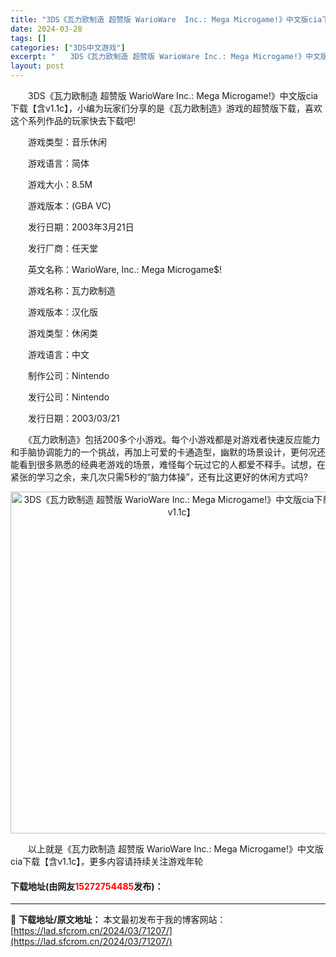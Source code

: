 ```yaml
---
title: "3DS《瓦力欧制造 超赞版 WarioWare  Inc.: Mega Microgame!》中文版cia下载【含v1.1c】"
date: 2024-03-28
tags: []
categories: ["3DS中文游戏"]
excerpt: "　　3DS《瓦力欧制造 超赞版 WarioWare Inc.: Mega Microgame!》中文版cia下载【含v1.1c】，小编为玩家们分享的是《瓦力欧制造》游戏的超赞版下载，喜欢这个系列作品的玩家快去下载吧! 　　游戏类型：音乐休闲 　　游戏语言：简体 　　游戏大小：8.5M 　　游戏版本：&hellip;"
layout: post
---
```


 <p>　　3DS《瓦力欧制造 超赞版 WarioWare Inc.: Mega Microgame!》中文版cia下载【含v1.1c】，小编为玩家们分享的是《瓦力欧制造》游戏的超赞版下载，喜欢这个系列作品的玩家快去下载吧!</p> <p>　　游戏类型：音乐休闲</p> <p>　　游戏语言：简体</p> <p>　　游戏大小：8.5M</p> <p>　　游戏版本：(GBA VC)</p> <p>　　发行日期：2003年3月21日</p> <p>　　发行厂商：任天堂</p> <p>　　英文名称：WarioWare, Inc.: Mega Microgame$!</p> <p>　　游戏名称：瓦力欧制造</p> <p>　　游戏版本：汉化版</p> <p>　　游戏类型：休闲类</p> <p>　　游戏语言：中文</p> <p>　　制作公司：Nintendo</p> <p>　　发行公司：Nintendo</p> <p>　　发行日期：2003/03/21</p> <p>　　《瓦力欧制造》包括200多个小游戏。每个小游戏都是对游戏者快速反应能力和手脑协调能力的一个挑战，再加上可爱的卡通造型，幽默的场景设计，更何况还能看到很多熟悉的经典老游戏的场景，难怪每个玩过它的人都爱不释手。试想，在紧张的学习之余，来几次只需5秒的&ldquo;脑力体操&rdquo;，还有比这更好的休闲方式吗?</p> <p align="center"><img align="" border="0" src="https://lad.sfcrom.cn/wp-content/uploads/2024/03/20240328_66054ab0ecd4a.webp" width="547" alt="3DS《瓦力欧制造 超赞版 WarioWare  Inc.: Mega Microgame!》中文版cia下载【含v1.1c】" /></p> <p>　　以上就是《瓦力欧制造 超赞版 WarioWare Inc.: Mega Microgame!》中文版cia下载【含v1.1c】，更多内容请持续关注游戏年轮</p> <p><h4>下载地址(由网友<font color="red">15272754485</font>发布)：</h4></p> 

---
📖 **下载地址/原文地址：** 本文最初发布于我的博客网站：[https://lad.sfcrom.cn/2024/03/71207/](https://lad.sfcrom.cn/2024/03/71207/)
